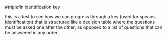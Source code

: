 #triplefin identification key

this is a test to see how we can progress through a key (used for species identification) that is structured like a decision table where the questions must be asked one after the other; as opposed to a list of questions that can be answered in any order.
